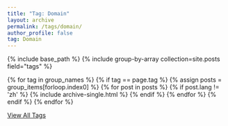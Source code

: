 ```yaml
---
title: "Tag: Domain"
layout: archive
permalink: /tags/domain/
author_profile: false
tag: Domain
---
```


{% include base_path %}
{% include group-by-array collection=site.posts field="tags" %}

{% for tag in group_names %}
  {% if tag == page.tag %}
    {% assign posts = group_items[forloop.index0] %}
    {% for post in posts %}
      {% if post.lang != 'zh' %}
        {% include archive-single.html %}
      {% endif %}
    {% endfor %}
  {% endif %}
{% endfor %}

<div class="pagination">
  <a href="{{ base_path }}/tags/" class="pagination--pager">View All Tags</a>
</div>
